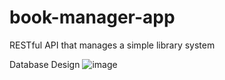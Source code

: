 # book-manager-app
RESTful API that manages a simple library system

Database Design
![image](https://github.com/dsnanayakkara/book-manager-app/assets/47851416/cb357987-1aee-4bd0-bf3f-e5b9ac3d90c8)

